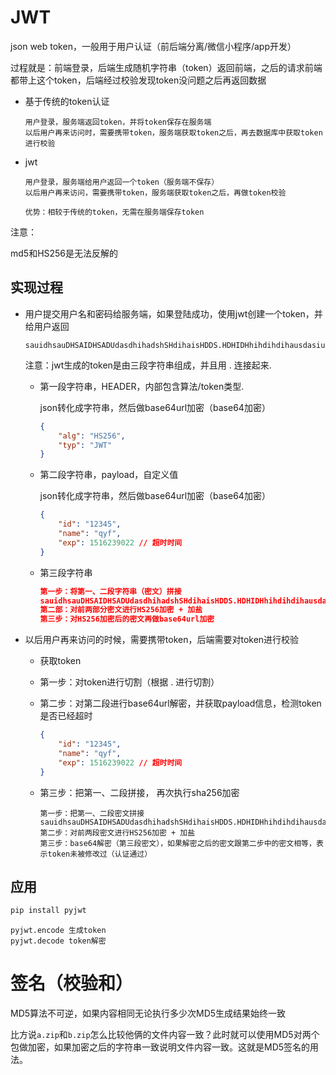 # JWT

json web token，一般用于用户认证（前后端分离/微信小程序/app开发）

过程就是：前端登录，后端生成随机字符串（token）返回前端，之后的请求前端都带上这个token，后端经过校验发现token没问题之后再返回数据

- 基于传统的token认证

  ```
  用户登录，服务端返回token，并将token保存在服务端
  以后用户再来访问时，需要携带token，服务端获取token之后，再去数据库中获取token进行校验
  ```

- jwt

  ```
  用户登录，服务端给用户返回一个token（服务端不保存）
  以后用户再来访问，需要携带token，服务端获取token之后，再做token校验
  
  优势：相较于传统的token，无需在服务端保存token
  ```

注意：

md5和HS256是无法反解的

## 实现过程

- 用户提交用户名和密码给服务端，如果登陆成功，使用jwt创建一个token，并给用户返回

  ```
  sauidhsauDHSAIDHSADUdasdhihadshSHdihaisHDDS.HDHIDHhihdihdihausdasiuhdiuaHSADIHI12312uihi3423USI.SDISAFosjafiSODJSsdjiOASDJISOSJDd_sSdsaa
  ```

  注意：jwt生成的token是由三段字符串组成，并且用 . 连接起来.

  - 第一段字符串，HEADER，内部包含算法/token类型.

    json转化成字符串，然后做base64url加密（base64加密）

    ```json
    {
    	"alg": "HS256",
        "typ": "JWT"
    }
    ```

  - 第二段字符串，payload，自定义值

    json转化成字符串，然后做base64url加密（base64加密）

    ```json
    {
        "id": "12345",
        "name": "qyf",
        "exp": 1516239022 // 超时时间
    }
    ```

  - 第三段字符串

    ```json
    第一步：将第一、二段字符串（密文）拼接
    sauidhsauDHSAIDHSADUdasdhihadshSHdihaisHDDS.HDHIDHhihdihdihausdasiuhdiuaHSADIHI12312uihi3423USI
    第二部：对前两部分密文进行HS256加密 + 加盐
    第三步：对HS256加密后的密文再做base64url加密
    ```

- 以后用户再来访问的时候，需要携带token，后端需要对token进行校验

  - 获取token
  - 第一步：对token进行切割（根据 . 进行切割）

  - 第二步：对第二段进行base64url解密，并获取payload信息，检测token是否已经超时

    ```json
    {
        "id": "12345",
        "name": "qyf",
        "exp": 1516239022 // 超时时间
    }
    ```

  - 第三步：把第一、二段拼接， 再次执行sha256加密

    ```
    第一步：把第一、二段密文拼接
    sauidhsauDHSAIDHSADUdasdhihadshSHdihaisHDDS.HDHIDHhihdihdihausdasiuhdiuaHSADIHI12312uihi3423USI
    第二步：对前两段密文进行HS256加密 + 加盐
    第三步：base64解密（第三段密文），如果解密之后的密文跟第二步中的密文相等，表示token未被修改过（认证通过）
    ```

    

## 应用

```python
pip install pyjwt
```

```
pyjwt.encode 生成token
pyjwt.decode token解密
```



# 签名（校验和）

MD5算法不可逆，如果内容相同无论执行多少次MD5生成结果始终一致

比方说`a.zip`和`b.zip`怎么比较他俩的文件内容一致？此时就可以使用MD5对两个包做加密，如果加密之后的字符串一致说明文件内容一致。这就是MD5签名的用法。

